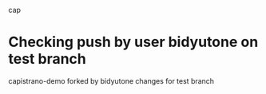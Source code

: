 cap

Checking push by user bidyutone on test branch
===

capistrano-demo
forked by bidyutone
changes for test branch
